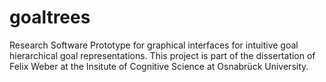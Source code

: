 # goaltrees

Research Software Prototype for graphical interfaces for intuitive goal hierarchical goal representations. This project
is part of the dissertation of Felix Weber at the Insitute of Cognitive Science at Osnabrück University.
